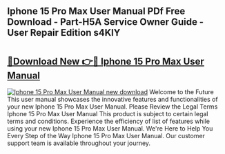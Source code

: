 ## Iphone 15 Pro Max User Manual PDf Free Download - Part-H5A Service Owner Guide - User Repair Edition s4KlY

# <h2><a href="http://bc12120.oget.top/?id=Iphone+15+Pro+Max+User+Manual">🔗Download New 👉🔴 Iphone 15 Pro Max User Manual</a></h2>

[![Iphone 15 Pro Max User Manual new download](https://i.imgur.com/5g1atiW.png)](http://bc12120.oget.top/?id=Iphone+15+Pro+Max+User+Manual)
Welcome to the Future This user manual showcases the innovative features and functionalities of your new Iphone 15 Pro Max User Manual. Please Review the Legal Terms Iphone 15 Pro Max User Manual This product is subject to certain legal terms and conditions. Experience the efficiency of list of features while using your new Iphone 15 Pro Max User Manual. We're Here to Help You Every Step of the Way Iphone 15 Pro Max User Manual. Our customer support team is available throughout your journey.
